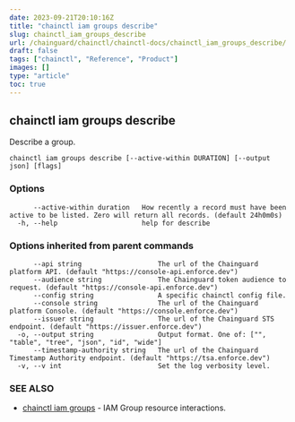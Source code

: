 ```yaml
---
date: 2023-09-21T20:10:16Z
title: "chainctl iam groups describe"
slug: chainctl_iam_groups_describe
url: /chainguard/chainctl/chainctl-docs/chainctl_iam_groups_describe/
draft: false
tags: ["chainctl", "Reference", "Product"]
images: []
type: "article"
toc: true
---
```

## chainctl iam groups describe

Describe a group.

```
chainctl iam groups describe [--active-within DURATION] [--output json] [flags]
```

### Options

```
      --active-within duration   How recently a record must have been active to be listed. Zero will return all records. (default 24h0m0s)
  -h, --help                     help for describe
```

### Options inherited from parent commands

```
      --api string                   The url of the Chainguard platform API. (default "https://console-api.enforce.dev")
      --audience string              The Chainguard token audience to request. (default "https://console-api.enforce.dev")
      --config string                A specific chainctl config file.
      --console string               The url of the Chainguard platform Console. (default "https://console.enforce.dev")
      --issuer string                The url of the Chainguard STS endpoint. (default "https://issuer.enforce.dev")
  -o, --output string                Output format. One of: ["", "table", "tree", "json", "id", "wide"]
      --timestamp-authority string   The url of the Chainguard Timestamp Authority endpoint. (default "https://tsa.enforce.dev")
  -v, --v int                        Set the log verbosity level.
```

### SEE ALSO

* [chainctl iam groups](/chainguard/chainctl/chainctl-docs/chainctl_iam_groups/)	 - IAM Group resource interactions.


